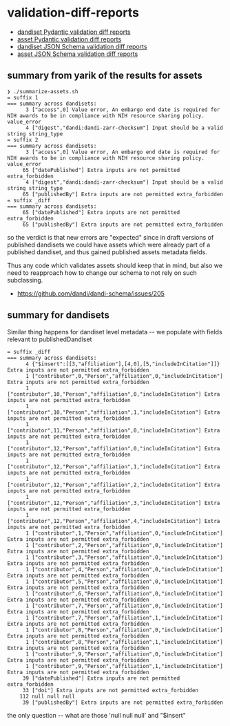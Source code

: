 # validation-diff-reports

- [dandiset Pydantic validation diff reports](./reports/diff_reports/dandiset/pydantic_errs_summary.md)
- [asset Pydantic validation diff reports](./reports/diff_reports/asset/pydantic_errs_summary.md)
- [dandiset JSON Schema validation diff reports](./reports/diff_reports/dandiset/jsonschema_errs_summary.md)
- [asset JSON Schema validation diff reports](./reports/diff_reports/asset/jsonschema_errs_summary.md)

## summary from yarik of the results for assets

```shell
❯ ./summarize-assets.sh
= suffix 1
=== summary across dandisets:
      3 ["access",0] Value error, An embargo end date is required for NIH awards to be in compliance with NIH resource sharing policy. value_error
      4 ["digest","dandi:dandi-zarr-checksum"] Input should be a valid string string_type
= suffix 2
=== summary across dandisets:
      3 ["access",0] Value error, An embargo end date is required for NIH awards to be in compliance with NIH resource sharing policy. value_error
     65 ["datePublished"] Extra inputs are not permitted extra_forbidden
      4 ["digest","dandi:dandi-zarr-checksum"] Input should be a valid string string_type
     65 ["publishedBy"] Extra inputs are not permitted extra_forbidden
= suffix _diff
=== summary across dandisets:
     65 ["datePublished"] Extra inputs are not permitted extra_forbidden
     65 ["publishedBy"] Extra inputs are not permitted extra_forbidden
```

so the verdict is that new errors are "expected" since in draft versions of
published dandisets we could have assets which were already part of a published
dandiset, and thus gained published assets metadata fields.

Thus any code which validates assets should keep that in mind, but also we need
to reapproach how to change our schema to not rely on such subclassing.

- https://github.com/dandi/dandi-schema/issues/205

## summary for dandisets

Similar thing happens for dandiset level metadata -- we populate with fields relevant to publishedDandiset

```
= suffix _diff
=== summary across dandisets:
      4 {"$insert":[[3,"affiliation"],[4,0],[5,"includeInCitation"]]} Extra inputs are not permitted extra_forbidden
      1 ["contributor",0,"Person","affiliation",0,"includeInCitation"] Extra inputs are not permitted extra_forbidden
      1 ["contributor",10,"Person","affiliation",0,"includeInCitation"] Extra inputs are not permitted extra_forbidden
      1 ["contributor",10,"Person","affiliation",1,"includeInCitation"] Extra inputs are not permitted extra_forbidden
      1 ["contributor",11,"Person","affiliation",0,"includeInCitation"] Extra inputs are not permitted extra_forbidden
      1 ["contributor",12,"Person","affiliation",0,"includeInCitation"] Extra inputs are not permitted extra_forbidden
      1 ["contributor",12,"Person","affiliation",1,"includeInCitation"] Extra inputs are not permitted extra_forbidden
      1 ["contributor",12,"Person","affiliation",2,"includeInCitation"] Extra inputs are not permitted extra_forbidden
      1 ["contributor",12,"Person","affiliation",3,"includeInCitation"] Extra inputs are not permitted extra_forbidden
      1 ["contributor",12,"Person","affiliation",4,"includeInCitation"] Extra inputs are not permitted extra_forbidden
      1 ["contributor",1,"Person","affiliation",0,"includeInCitation"] Extra inputs are not permitted extra_forbidden
      1 ["contributor",2,"Person","affiliation",0,"includeInCitation"] Extra inputs are not permitted extra_forbidden
      1 ["contributor",3,"Person","affiliation",0,"includeInCitation"] Extra inputs are not permitted extra_forbidden
      1 ["contributor",4,"Person","affiliation",0,"includeInCitation"] Extra inputs are not permitted extra_forbidden
      1 ["contributor",5,"Person","affiliation",0,"includeInCitation"] Extra inputs are not permitted extra_forbidden
      1 ["contributor",6,"Person","affiliation",0,"includeInCitation"] Extra inputs are not permitted extra_forbidden
      1 ["contributor",7,"Person","affiliation",0,"includeInCitation"] Extra inputs are not permitted extra_forbidden
      1 ["contributor",7,"Person","affiliation",1,"includeInCitation"] Extra inputs are not permitted extra_forbidden
      1 ["contributor",8,"Person","affiliation",0,"includeInCitation"] Extra inputs are not permitted extra_forbidden
      1 ["contributor",8,"Person","affiliation",1,"includeInCitation"] Extra inputs are not permitted extra_forbidden
      1 ["contributor",9,"Person","affiliation",0,"includeInCitation"] Extra inputs are not permitted extra_forbidden
      1 ["contributor",9,"Person","affiliation",1,"includeInCitation"] Extra inputs are not permitted extra_forbidden
     39 ["datePublished"] Extra inputs are not permitted extra_forbidden
     33 ["doi"] Extra inputs are not permitted extra_forbidden
    112 null null null
     39 ["publishedBy"] Extra inputs are not permitted extra_forbidden

```

the only question -- what are those 'null null null'  and "$insert"


